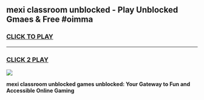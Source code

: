 
## mexi classroom unblocked - Play Unblocked Gmaes & Free #oimma
<h3>
<a href="https://news.freeplayer.one?title=mexi_classroom_unblocked&ref=24F">CLICK TO PLAY</a></h3>
<hr>

<h3>
<a href="https://news.freeplayer.one?title=mexi_classroom_unblocked&ref=24F">CLICK 2 PLAY</a>
  
</h3>

<a href="https://news.freeplayer.one?title=mexi_classroom_unblocked&ref=24F/"><img src="https://clearcache.store/games.png"></a>


**mexi classroom unblocked games unblocked: Your Gateway to Fun and Accessible Online Gaming**
